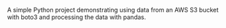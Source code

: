 A simple Python project demonstrating using data from an AWS S3 bucket with boto3 and processing the data with pandas.
